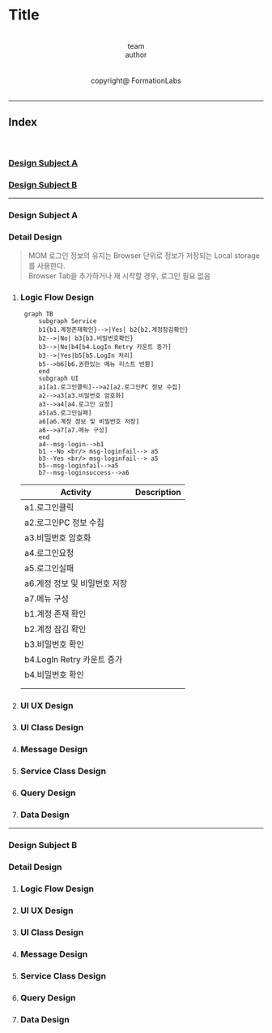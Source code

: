 # Title
<br>
<center> team </center>
<center> author </center>   
<br><br>   
<center> copyright@ FormationLabs </center>   
<br>   

---

## Index
<br>

### [Design Subject A]()
### [Design Subject B]()
---

### **Design Subject A**

### Detail Design
> MOM 로그인 정보의 유지는 Browser 단위로 정보가 저장되는 Local storage를 사용한다.   
> Browser Tab을 추가하거나 재 시작할 경우, 로그인 필요 없음
  
1. ### Logic Flow Design
   ```mermaid
    graph TB
        subgraph Service
        b1{b1.계정존재확인}-->|Yes| b2{b2.계정잠김확인}
        b2-->|No| b3{b3.비밀번호확인}
        b3-->|No|b4[b4.LogIn Retry 카운트 증가]
        b3-->|Yes|b5[b5.LogIn 처리]
        b5-->b6[b6.권한있는 메뉴 리스트 반환]
        end
        subgraph UI
        a1[a1.로그인클릭]-->a2[a2.로그인PC 정보 수집]
        a2-->a3[a3.비밀번호 암호화]
        a3-->a4[a4.로그인 요청]
        a5[a5.로그인실패]
        a6[a6.계정 정보 및 비밀번호 저장]
        a6-->a7[a7.메뉴 구성]
        end
        a4--msg-login-->b1
        b1 --No <br/> msg-loginfail--> a5
        b3--Yes <br/> msg-loginfail--> a5
        b5--msg-loginfail-->a5
        b7--msg-loginsuccess-->a6
    ```
    |Activity|Description|
    |-|-|
    |a1.로그인클릭||
    |a2.로그인PC 정보 수집||
    |a3.비밀번호 암호화||
    |a4.로그인요청||
    |a5.로그인실패||
    |a6.계정 정보 및 비밀번호 저장||
    |a7.메뉴 구성||
    |b1.계정 존재 확인||
    |b2.계정 잠김 확인||
    |b3.비밀번호 확인||
    |b4.LogIn Retry 카운트 증가||
    |b4.비밀번호 확인||
    |||
    |||

2. ### UI UX Design
3. ### UI Class Design
4. ### Message Design
5. ### Service Class Design
6. ### Query Design
7. ### Data Design

---

### **Design Subject B**

### Detail Design

1. ### Logic Flow Design
2. ### UI UX Design
3. ### UI Class Design
4. ### Message Design
5. ### Service Class Design
6. ### Query Design
7. ### Data Design
